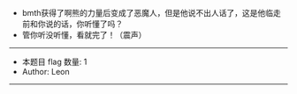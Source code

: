 - bmth获得了啊熊的力量后变成了恶魔人，但是他说不出人话了，这是他临走前和你说的话，你听懂了吗？
- 管你听没听懂，看就完了！（震声）
<hr/>

- 本题目 flag 数量: 1
- Author: Leon
<hr/>
